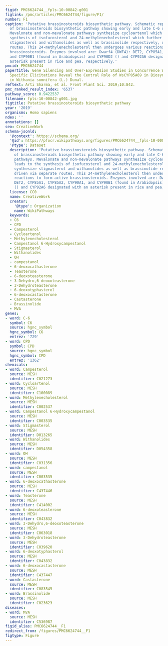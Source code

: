 ```yaml
---
figid: PMC6624744__fpls-10-00842-g001
figlink: /pmc/articles/PMC6624744/figure/F1/
number: F1
caption: 'Putative brassinosteroids biosynthetic pathway. Schematic representation
  of brassinosteroids biosynthetic pathway showing early and late C-6 oxidation pathways.
  Mevalonate and non-mevalonate pathways synthesize cycloartenol which leads to the
  synthesis of isofucosterol and 24-methylenecholesterol which further synthesize
  stigmasterol and withanolides as well as brassinolide respectively, driven via separate
  routes. This 24-methylenecholesterol then undergoes various reactions to form active
  brassinosteroids. Enzymes involved are: Dwarf4 (DWF4): DET2, CYP85A1, CYP85A2, CYP90A1,
  and CYP90B1 (found in Arabidopsis) and CYP90D2 () and CYP92A6 designated with an
  asterisk present in rice and pea, respectively.'
pmcid: PMC6624744
papertitle: Gene Silencing and Over-Expression Studies in Concurrence With Promoter
  Specific Elicitations Reveal the Central Role of WsCYP85A69 in Biosynthesis of Triterpenoids
  in Withania somnifera (L.) Dunal.
reftext: Arti Sharma, et al. Front Plant Sci. 2019;10:842.
pmc_ranked_result_index: '6537'
pathway_score: 0.9422537
filename: fpls-10-00842-g001.jpg
figtitle: Putative brassinosteroids biosynthetic pathway
year: '2019'
organisms: Homo sapiens
ndex: ''
annotations: []
seo: CreativeWork
schema-jsonld:
  '@context': https://schema.org/
  '@id': https://pfocr.wikipathways.org/figures/PMC6624744__fpls-10-00842-g001.html
  '@type': Dataset
  description: 'Putative brassinosteroids biosynthetic pathway. Schematic representation
    of brassinosteroids biosynthetic pathway showing early and late C-6 oxidation
    pathways. Mevalonate and non-mevalonate pathways synthesize cycloartenol which
    leads to the synthesis of isofucosterol and 24-methylenecholesterol which further
    synthesize stigmasterol and withanolides as well as brassinolide respectively,
    driven via separate routes. This 24-methylenecholesterol then undergoes various
    reactions to form active brassinosteroids. Enzymes involved are: Dwarf4 (DWF4):
    DET2, CYP85A1, CYP85A2, CYP90A1, and CYP90B1 (found in Arabidopsis) and CYP90D2
    () and CYP92A6 designated with an asterisk present in rice and pea, respectively.'
  license: CC0
  name: CreativeWork
  creator:
    '@type': Organization
    name: WikiPathways
  keywords:
  - C6
  - CPD
  - Campesterol
  - Cycloartenol
  - Methylenecholesterol
  - Campestanol 6-Hydroxycampestanol
  - Stigmasterol
  - Withanolides
  - OH
  - campestanol
  - 6-deoxocathasterone
  - Teasterone
  - 6-deoxoteasterone
  - 3-Dehydro,6-deoxoteasterone
  - 3-Dehydroteasterone
  - 6-deoxotyphasterol
  - 6-deoxocastasterone
  - Castasterone
  - Brassinolide
  - MVA
genes:
- word: C-6
  symbol: C6
  source: hgnc_symbol
  hgnc_symbol: C6
  entrez: '729'
- word: CPD
  symbol: CPD
  source: hgnc_symbol
  hgnc_symbol: CPD
  entrez: '1362'
chemicals:
- word: Campesterol
  source: MESH
  identifier: C021273
- word: Cycloartenol
  source: MESH
  identifier: C100089
- word: Methylenecholesterol
  source: MESH
  identifier: C002537
- word: Campestanol 6-Hydroxycampestanol
  source: MESH
  identifier: C003535
- word: Stigmasterol
  source: MESH
  identifier: D013265
- word: Withanolides
  source: MESH
  identifier: D054358
- word: OH
  source: MESH
  identifier: C031356
- word: campestanol
  source: MESH
  identifier: C003535
- word: 6-deoxocathasterone
  source: MESH
  identifier: C437446
- word: Teasterone
  source: MESH
  identifier: C414002
- word: 6-deoxoteasterone
  source: MESH
  identifier: C043832
- word: 3-Dehydro,6-deoxoteasterone
  source: MESH
  identifier: C063018
- word: 3-Dehydroteasterone
  source: MESH
  identifier: C039620
- word: 6-deoxotyphasterol
  source: MESH
  identifier: C043832
- word: 6-deoxocastasterone
  source: MESH
  identifier: C437447
- word: Castasterone
  source: MESH
  identifier: C083545
- word: Brassinolide
  source: MESH
  identifier: C023623
diseases:
- word: MVA
  source: MESH
  identifier: C536987
figid_alias: PMC6624744__F1
redirect_from: /figures/PMC6624744__F1
figtype: Figure
---
```

